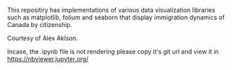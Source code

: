 This repositiry has implementations of various data visualization libraries such as matplotlib, folium and seaborn that display immigration dynamics of Canada by citizenship.

Courtesy of Alex Aklson.

Incase, the .ipynb file is not rendering please copy it's git url and view it in https://nbviewer.jupyter.org/
